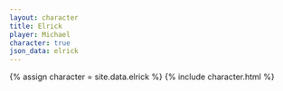 ```yaml
---
layout: character
title: Elrick
player: Michael
character: true
json_data: elrick
---
```


{% assign character = site.data.elrick %}
{% include character.html %}